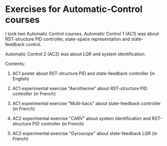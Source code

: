 # Exercises for Automatic-Control courses
I took two Automatic Control courses. 
Automatic Control 1 (AC1) was about RST-structure PID controller, state-space representation and state-feedback control.

Automatic Control 2 (AC2) was about LQR and system identification. 

Contents:

1. AC1 poster about RST-structure PID and state-feedback controller (in English)

2. AC1 experimental exercise "Aerotherme" about RST-structure PID controller (in French)

3. AC1 experimental exercise "Multi-bacs" about state-feedback controller (in French)

4. AC2 experimental exercise "CARV" about system identification and RST-structure PID controller (in French)

5. AC2 experimental exercise "Gyroscope" about state-feedback LQR (in French)
